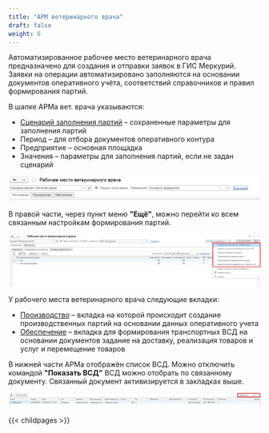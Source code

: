 ```yaml
---
title: "АРМ ветеринарного врача"
draft: false
weight: 6
---
```


Автоматизированное рабочее место ветеринарного врача предназначено для создания и отправки заявок в ГИС Меркурий. Заявки на операции автоматизировано заполняются на основании документов оперативного учёта, соответствий справочников и правил формирования партий.

В шапке АРМа вет. врача указываются:

- [Сценарий заполнения партий](https://konstanta-it.github.io/erp4food/mercury/integrationwithmercury/workplaceveterinarian/workplacescenarios/) – сохраненные параметры для заполнения партий
- Период – для отбора документов оперативного контура
- Предприятие – основная площадка
- Значения – параметры для заполнения партий, если не задан сценарий

[![1][1]][1]

В правой части, через пункт меню **"Ещё"**, можно перейти ко всем связанным настройкам формирования партий.

[![2][2]][2]

У рабочего места ветеринарного врача следующие вкладки:

- [Производство](https://konstanta-it.github.io/erp4food/mercury/integrationwithmercury/workplaceveterinarian/production/) – вкладка на которой происходит создание производственных партий на основании данных оперативного учета
- [Обеспечение](https://konstanta-it.github.io/erp4food/mercury/integrationwithmercury/workplaceveterinarian/provision/) – вкладка для формирования транспортных ВСД на основании документов задание на доставку, реализация товаров и услуг и перемещение товаров

В нижней части АРМа отображён список ВСД. Можно отключить командой **"Показать ВСД"** ВСД можно отобрать по связанному документу. Связанный документ активизируется в закладках выше.

[![3][3]][3]

[1]: 1.png
[2]: 2.png
[3]: 3.png

{{< childpages >}}
